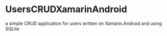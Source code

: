 # UsersCRUDXamarinAndroid
a simple CRUD application for users written on Xamarin.Android and using SQLite
